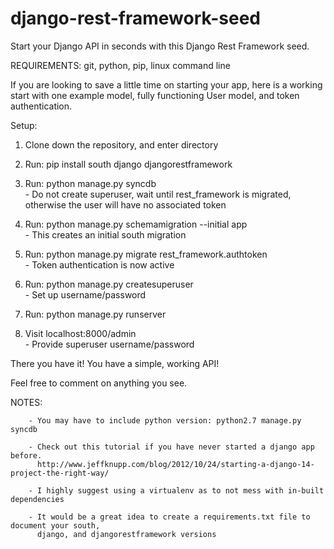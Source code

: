 django-rest-framework-seed
================

Start your Django API in seconds with this Django Rest Framework seed.

REQUIREMENTS: git, python, pip, linux command line

If you are looking to save a little time on starting your app, here is a working start with one example model, fully functioning User model, and token authentication.

Setup:

1. Clone down the repository, and enter directory

2. Run: pip install south django djangorestframework

3. Run: python manage.py syncdb <br>
        - Do not create superuser, wait until rest_framework is migrated,
          otherwise the user will have no associated token

4. Run: python manage.py schemamigration --initial app <br>
        - This creates an initial south migration

5. Run: python manage.py migrate rest_framework.authtoken <br>
        - Token authentication is now active

6. Run: python manage.py createsuperuser <br>
        - Set up username/password

7. Run: python manage.py runserver

8. Visit localhost:8000/admin <br>
        - Provide superuser username/password


There you have it! You have a simple, working API!

Feel free to comment on anything you see.


NOTES: <br>
        
        - You may have to include python version: python2.7 manage.py syncdb
        
        - Check out this tutorial if you have never started a django app before. 
          http://www.jeffknupp.com/blog/2012/10/24/starting-a-django-14-project-the-right-way/
          
        - I highly suggest using a virtualenv as to not mess with in-built dependencies
        
        - It would be a great idea to create a requirements.txt file to document your south,
          django, and djangorestframework versions
